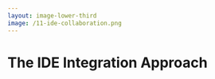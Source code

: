 ```yaml
---
layout: image-lower-third
image: /11-ide-collaboration.png
---
```


# The IDE Integration Approach

<!--

**Speaker Notes:**
Main message: IDE integration empowers developers with context control but creates cognitive burden for relevance decisions

- Developer control
- Context selection
- Cognitive load

*Transition: With huge context windows and evolved attention algorithms, we can move on...*

...

**Reader Notes:**

The IDE integration approach put control in the developer's hands. You select which files, which context, which information to share with the LLM. Like an expert Lego builder choosing exactly which pieces they need, or collaborative decision-making where you involve your teenager in choosing what information they need. While this works well for developer-controlled scenarios and focused tasks, it creates cognitive load on humans to assess context relevance - something mature AI systems could potentially handle independently.

-->
